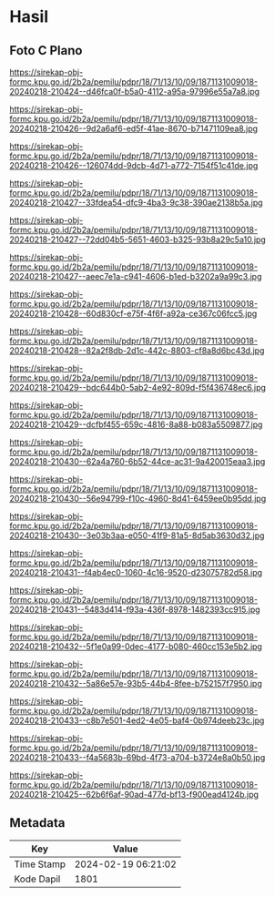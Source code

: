 # Hasil

## Foto C Plano

https://sirekap-obj-formc.kpu.go.id/2b2a/pemilu/pdpr/18/71/13/10/09/1871131009018-20240218-210424--d46fca0f-b5a0-4112-a95a-97996e55a7a8.jpg

https://sirekap-obj-formc.kpu.go.id/2b2a/pemilu/pdpr/18/71/13/10/09/1871131009018-20240218-210426--9d2a6af6-ed5f-41ae-8670-b71471109ea8.jpg

https://sirekap-obj-formc.kpu.go.id/2b2a/pemilu/pdpr/18/71/13/10/09/1871131009018-20240218-210426--126074dd-9dcb-4d71-a772-7154f51c41de.jpg

https://sirekap-obj-formc.kpu.go.id/2b2a/pemilu/pdpr/18/71/13/10/09/1871131009018-20240218-210427--33fdea54-dfc9-4ba3-9c38-390ae2138b5a.jpg

https://sirekap-obj-formc.kpu.go.id/2b2a/pemilu/pdpr/18/71/13/10/09/1871131009018-20240218-210427--72dd04b5-5651-4603-b325-93b8a29c5a10.jpg

https://sirekap-obj-formc.kpu.go.id/2b2a/pemilu/pdpr/18/71/13/10/09/1871131009018-20240218-210427--aeec7e1a-c941-4606-b1ed-b3202a9a99c3.jpg

https://sirekap-obj-formc.kpu.go.id/2b2a/pemilu/pdpr/18/71/13/10/09/1871131009018-20240218-210428--60d830cf-e75f-4f6f-a92a-ce367c06fcc5.jpg

https://sirekap-obj-formc.kpu.go.id/2b2a/pemilu/pdpr/18/71/13/10/09/1871131009018-20240218-210428--82a2f8db-2d1c-442c-8803-cf8a8d6bc43d.jpg

https://sirekap-obj-formc.kpu.go.id/2b2a/pemilu/pdpr/18/71/13/10/09/1871131009018-20240218-210429--bdc644b0-5ab2-4e92-809d-f5f436748ec6.jpg

https://sirekap-obj-formc.kpu.go.id/2b2a/pemilu/pdpr/18/71/13/10/09/1871131009018-20240218-210429--dcfbf455-659c-4816-8a88-b083a5509877.jpg

https://sirekap-obj-formc.kpu.go.id/2b2a/pemilu/pdpr/18/71/13/10/09/1871131009018-20240218-210430--62a4a760-6b52-44ce-ac31-9a420015eaa3.jpg

https://sirekap-obj-formc.kpu.go.id/2b2a/pemilu/pdpr/18/71/13/10/09/1871131009018-20240218-210430--56e94799-f10c-4960-8d41-6459ee0b95dd.jpg

https://sirekap-obj-formc.kpu.go.id/2b2a/pemilu/pdpr/18/71/13/10/09/1871131009018-20240218-210430--3e03b3aa-e050-41f9-81a5-8d5ab3630d32.jpg

https://sirekap-obj-formc.kpu.go.id/2b2a/pemilu/pdpr/18/71/13/10/09/1871131009018-20240218-210431--f4ab4ec0-1060-4c16-9520-d23075782d58.jpg

https://sirekap-obj-formc.kpu.go.id/2b2a/pemilu/pdpr/18/71/13/10/09/1871131009018-20240218-210431--5483d414-f93a-436f-8978-1482393cc915.jpg

https://sirekap-obj-formc.kpu.go.id/2b2a/pemilu/pdpr/18/71/13/10/09/1871131009018-20240218-210432--5f1e0a99-0dec-4177-b080-460cc153e5b2.jpg

https://sirekap-obj-formc.kpu.go.id/2b2a/pemilu/pdpr/18/71/13/10/09/1871131009018-20240218-210432--5a86e57e-93b5-44b4-8fee-b752157f7950.jpg

https://sirekap-obj-formc.kpu.go.id/2b2a/pemilu/pdpr/18/71/13/10/09/1871131009018-20240218-210433--c8b7e501-4ed2-4e05-baf4-0b974deeb23c.jpg

https://sirekap-obj-formc.kpu.go.id/2b2a/pemilu/pdpr/18/71/13/10/09/1871131009018-20240218-210433--f4a5683b-69bd-4f73-a704-b3724e8a0b50.jpg

https://sirekap-obj-formc.kpu.go.id/2b2a/pemilu/pdpr/18/71/13/10/09/1871131009018-20240218-210425--62b6f6af-90ad-477d-bf13-f900ead4124b.jpg


## Metadata

| Key        | Value               |
| ---------- | ------------------- |
| Time Stamp | 2024-02-19 06:21:02 |
| Kode Dapil | 1801                |



